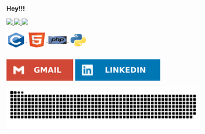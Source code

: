 ### Hey!!!
<div>
  <a href="https://github.com/pedrollandim">
    <img height="180em" src="https://github-readme-stats.vercel.app/api?username=rafaballerini&show_icons=true&theme=dracula&include_all_commits=true&count_private=true"/>
  <img height="180em" src="https://github-readme-stats.vercel.app/api?username=pedrollandim&show_icons=true&theme=tokyonight&include_all_commits=true&count_private=true"/>
  <img height="180em" src="https://github-readme-stats.vercel.app/api/top-langs/?username=pedrollandim&layout=compact&langs_count=7&theme=tokyonight"/>
</div>
  
  <div style="display: inline_block"><br>
  <img align="center" height="40" width="50" src="https://github.com/pedrollandim/hello-world/blob/master/images/c-original.svg">
    <img align="center" height="40" width="50" src="https://github.com/pedrollandim/hello-world/blob/master/images/html5-original.svg">
    <img align="center" height="40" width="50" src="https://github.com/pedrollandim/hello-world/blob/master/images/php-original.svg">
    <img align="center" height="40" width="50" src="https://github.com/pedrollandim/hello-world/blob/master/images/python-original.svg">
    
</div>
 
  ##
   
  <div>
  <a href="mailto:pedrolino.landim@gmail.com"><img src="https://github.com/pedrollandim/hello-world/blob/master/images/Gmail-D14836.svg" target="_blank"></a>
    <a href="https://www.linkedin.com/in/pedrolino-landim" target="_blank"><img src="https://github.com/pedrollandim/hello-world/blob/master/images/LinkedIn-0077B5.svg" target="_blank"></a>
</div>
  

  ![Snake animation](https://github.com/pedrollandim/pedrollandim/blob/output/github-contribution-grid-snake.svg)
  
<!--
**pedrollandim/pedrollandim** is a ✨ _special_ ✨ repository because its `README.md` (this file) appears on your GitHub profile.

Here are some ideas to get you started:

- 🔭 I’m currently working on ...
- 🌱 I’m currently learning ...
- 👯 I’m looking to collaborate on ...
- 🤔 I’m looking for help with ...
- 💬 Ask me about ...
- 📫 How to reach me: ...
- 😄 Pronouns: ...
- ⚡ Fun fact: ...
-->
